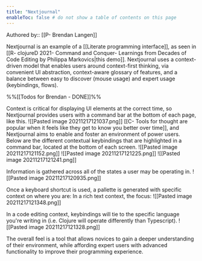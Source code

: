 ```yaml
---
title: "Nextjournal"
enableToc: false # do not show a table of contents on this page
---
```

Authored by:: [[P- Brendan Langen]]

Nextjournal is an example of a [[Literate programming interface]], as seen in [[R- clojureD 2021- Command and Conquer- Learnings from Decades of Code Editing by Philippa Markovics|this demo]]. Nextjournal uses a context-driven model that enables users around context-first thinking, via convenient UI abstraction, context-aware glossary of features, and a balance between easy to discover (mouse usage) and expert usage (keybindings, flows).

%%[[Todos for Brendan - DONE]]%%

Context is critical for displaying UI elements at the correct time, so Nextjournal provides users with a command bar at the bottom of each page, like this. 
![[Pasted image 20211217121037.png]]
[[C- Tools for thought are popular when it feels like they get to know you better over time]], and Nextjournal aims to enable and foster an environment of power users. Below are the different contextual keybindings that are highlighted in a command bar, located at the bottom of each screen. 
![[Pasted image 20211217121152.png]]
![[Pasted image 20211217121225.png]]
![[Pasted image 20211217121241.png]]

Information is gathered across all of the states a user may be operating in.
![[Pasted image 20211217120935.png]]

Once a keyboard shortcut is used, a pallette is generated with specific context on where you are: 
In a rich text context, the focus:
![[Pasted image 20211217121348.png]]

In a code editing context, keybindings will tie to the specific language you're writing in (i.e. Clojure will operate differently than Typescript).
![[Pasted image 20211217121328.png]]

The overall feel is a tool that allows novices to gain a deeper understanding of their environment, while affording expert users with advanced functionality to improve their programming experience. 